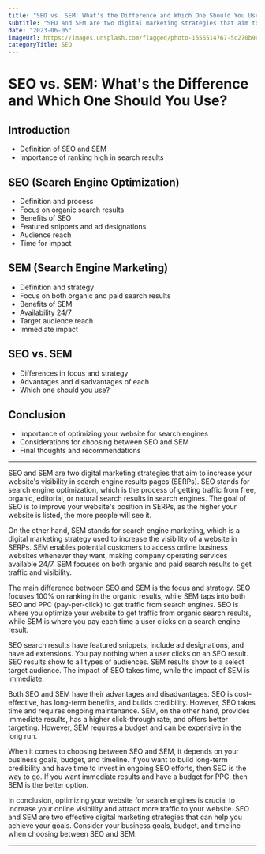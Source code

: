 ```yaml
---
title: "SEO vs. SEM: What's the Difference and Which One Should You Use?"
subtitle: "SEO and SEM are two digital marketing strategies that aim to increase your website's visibility in search engine results pages (SERPs). SEO stands for search engine optimization, which is the process of getting traffic from free, organic, editorial, or natural search results in search engines. The goal of SEO is to improve your website's position in SERPs, as the higher your website is listed, the more people will see it."
date: "2023-06-05"
imageUrl: https://images.unsplash.com/flagged/photo-1556514767-5c270b96a005?ixlib=rb-4.0.3&ixid=M3wxMjA3fDB8MHxwaG90by1wYWdlfHx8fGVufDB8fHx8fA%3D%3D&auto=format&fit=crop&w=1771&q=80
categoryTitle: SEO
---
```

# SEO vs. SEM: What's the Difference and Which One Should You Use?

## Introduction
- Definition of SEO and SEM
- Importance of ranking high in search results

## SEO (Search Engine Optimization)
- Definition and process
- Focus on organic search results
- Benefits of SEO
- Featured snippets and ad designations
- Audience reach
- Time for impact

## SEM (Search Engine Marketing)
- Definition and strategy
- Focus on both organic and paid search results
- Benefits of SEM
- Availability 24/7
- Target audience reach
- Immediate impact

## SEO vs. SEM
- Differences in focus and strategy
- Advantages and disadvantages of each
- Which one should you use?

## Conclusion
- Importance of optimizing your website for search engines
- Considerations for choosing between SEO and SEM
- Final thoughts and recommendations

---

SEO and SEM are two digital marketing strategies that aim to increase your website's visibility in search engine results pages (SERPs). SEO stands for search engine optimization, which is the process of getting traffic from free, organic, editorial, or natural search results in search engines. The goal of SEO is to improve your website's position in SERPs, as the higher your website is listed, the more people will see it.

On the other hand, SEM stands for search engine marketing, which is a digital marketing strategy used to increase the visibility of a website in SERPs. SEM enables potential customers to access online business websites whenever they want, making company operating services available 24/7. SEM focuses on both organic and paid search results to get traffic and visibility.

The main difference between SEO and SEM is the focus and strategy. SEO focuses 100% on ranking in the organic results, while SEM taps into both SEO and PPC (pay-per-click) to get traffic from search engines. SEO is where you optimize your website to get traffic from organic search results, while SEM is where you pay each time a user clicks on a search engine result.

SEO search results have featured snippets, include ad designations, and have ad extensions. You pay nothing when a user clicks on an SEO result. SEO results show to all types of audiences. SEM results show to a select target audience. The impact of SEO takes time, while the impact of SEM is immediate.

Both SEO and SEM have their advantages and disadvantages. SEO is cost-effective, has long-term benefits, and builds credibility. However, SEO takes time and requires ongoing maintenance. SEM, on the other hand, provides immediate results, has a higher click-through rate, and offers better targeting. However, SEM requires a budget and can be expensive in the long run.

When it comes to choosing between SEO and SEM, it depends on your business goals, budget, and timeline. If you want to build long-term credibility and have time to invest in ongoing SEO efforts, then SEO is the way to go. If you want immediate results and have a budget for PPC, then SEM is the better option.

In conclusion, optimizing your website for search engines is crucial to increase your online visibility and attract more traffic to your website. SEO and SEM are two effective digital marketing strategies that can help you achieve your goals. Consider your business goals, budget, and timeline when choosing between SEO and SEM.

 ---- 


